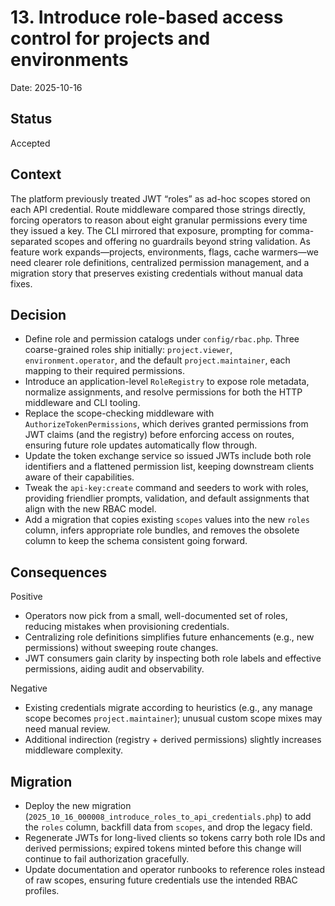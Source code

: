 # 13. Introduce role-based access control for projects and environments

Date: 2025-10-16

## Status

Accepted

## Context

The platform previously treated JWT “roles” as ad-hoc scopes stored on each API credential. Route middleware compared those strings directly, forcing operators to reason about eight granular permissions every time they issued a key. The CLI mirrored that exposure, prompting for comma-separated scopes and offering no guardrails beyond string validation. As feature work expands—projects, environments, flags, cache warmers—we need clearer role definitions, centralized permission management, and a migration story that preserves existing credentials without manual data fixes.

## Decision

-   Define role and permission catalogs under `config/rbac.php`. Three coarse-grained roles ship initially: `project.viewer`, `environment.operator`, and the default `project.maintainer`, each mapping to their required permissions.
-   Introduce an application-level `RoleRegistry` to expose role metadata, normalize assignments, and resolve permissions for both the HTTP middleware and CLI tooling.
-   Replace the scope-checking middleware with `AuthorizeTokenPermissions`, which derives granted permissions from JWT claims (and the registry) before enforcing access on routes, ensuring future role updates automatically flow through.
-   Update the token exchange service so issued JWTs include both role identifiers and a flattened permission list, keeping downstream clients aware of their capabilities.
-   Tweak the `api-key:create` command and seeders to work with roles, providing friendlier prompts, validation, and default assignments that align with the new RBAC model.
-   Add a migration that copies existing `scopes` values into the new `roles` column, infers appropriate role bundles, and removes the obsolete column to keep the schema consistent going forward.

## Consequences

Positive

-   Operators now pick from a small, well-documented set of roles, reducing mistakes when provisioning credentials.
-   Centralizing role definitions simplifies future enhancements (e.g., new permissions) without sweeping route changes.
-   JWT consumers gain clarity by inspecting both role labels and effective permissions, aiding audit and observability.

Negative

-   Existing credentials migrate according to heuristics (e.g., any manage scope becomes `project.maintainer`); unusual custom scope mixes may need manual review.
-   Additional indirection (registry + derived permissions) slightly increases middleware complexity.

## Migration

-   Deploy the new migration (`2025_10_16_000008_introduce_roles_to_api_credentials.php`) to add the `roles` column, backfill data from `scopes`, and drop the legacy field.
-   Regenerate JWTs for long-lived clients so tokens carry both role IDs and derived permissions; expired tokens minted before this change will continue to fail authorization gracefully.
-   Update documentation and operator runbooks to reference roles instead of raw scopes, ensuring future credentials use the intended RBAC profiles.
